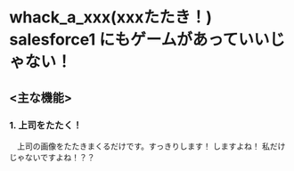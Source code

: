 whack_a_xxx(xxxたたき！) salesforce1 にもゲームがあっていいじゃない！
========================================
## <主な機能>  
### 1. 上司をたたく！
　上司の画像をたたきまくるだけです。すっきりします！ しますよね！ 私だけじゃないですよね！？？
